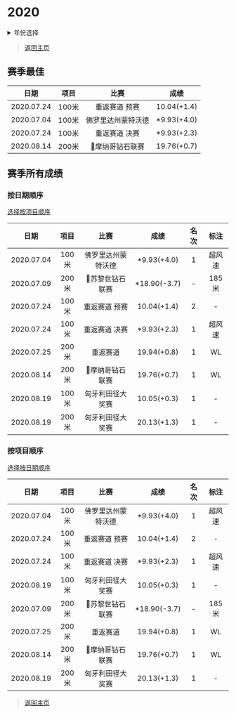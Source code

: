 # 2020

<details>
<summary>年份选择</summary>

- [2024](./2024.md)

- [2023](./2023.md)

- [2022](./2022.md)

- [2021](./2021.md)

- [2020](./2020.md)

- [2019](./2019.md)

- [2018](./2018.md)

- [2017](./2017.md)

- [2016](./2016.md)

- [2015](./2015.md)

- [2014](./2014.md)

- [2013](./2013.md)

- [2012](./2012.md)

</details>

> [返回主页](../Profile.md)

## 赛季最佳

|    日期    | 项目  |        比赛        |    成绩     |
| :--------: | :---: | :----------------: | :---------: |
| 2020.07.24 | 100米 |   重返赛道 预赛    | 10.04(+1.4) |
| 2020.07.04 | 100米 | 佛罗里达州蒙特沃德 | *9.93(+4.0) |
| 2020.07.24 | 100米 |   重返赛道 决赛    | *9.93(+2.3) |
| 2020.08.14 | 200米 |  💎摩纳哥钻石联赛   | 19.76(+0.7) |

## 赛季所有成绩

### 按日期顺序<a id='1'></a>

[选择按项目顺序](#2)

|    日期    | 项目  |        比赛        |     成绩     | 名次 |  标注  |
| :--------: | :---: | :----------------: | :----------: | :--: | :----: |
| 2020.07.04 | 100米 | 佛罗里达州蒙特沃德 | *9.93(+4.0)  |  1   | 超风速 |
| 2020.07.09 | 200米 |  💎苏黎世钻石联赛   | *18.90(-3.7) |  -   | 185米  |
| 2020.07.24 | 100米 |   重返赛道 预赛    | 10.04(+1.4)  |  2   |   -    |
| 2020.07.24 | 100米 |   重返赛道 决赛    | *9.93(+2.3)  |  1   | 超风速 |
| 2020.07.25 | 200米 |      重返赛道      | 19.94(+0.8)  |  1   |   WL   |
| 2020.08.14 | 200米 |  💎摩纳哥钻石联赛   | 19.76(+0.7)  |  1   |   WL   |
| 2020.08.19 | 100米 |  匈牙利田径大奖赛  | 10.05(+0.3)  |  1   |   -    |
| 2020.08.19 | 200米 |  匈牙利田径大奖赛  | 20.13(+1.3)  |  1   |   -    |

### 按项目顺序<a id='2'></a>

[选择按日期顺序](#1)

|    日期    | 项目  |        比赛        |     成绩     | 名次 |  标注  |
| :--------: | :---: | :----------------: | :----------: | :--: | :----: |
| 2020.07.04 | 100米 | 佛罗里达州蒙特沃德 | *9.93(+4.0)  |  1   | 超风速 |
| 2020.07.24 | 100米 |   重返赛道 预赛    | 10.04(+1.4)  |  2   |   -    |
| 2020.07.24 | 100米 |   重返赛道 决赛    | *9.93(+2.3)  |  1   | 超风速 |
| 2020.08.19 | 100米 |  匈牙利田径大奖赛  | 10.05(+0.3)  |  1   |   -    |
| 2020.07.09 | 200米 |  💎苏黎世钻石联赛   | *18.90(-3.7) |  -   | 185米  |
| 2020.07.25 | 200米 |      重返赛道      | 19.94(+0.8)  |  1   |   WL   |
| 2020.08.14 | 200米 |  💎摩纳哥钻石联赛   | 19.76(+0.7)  |  1   |   WL   |
| 2020.08.19 | 200米 |  匈牙利田径大奖赛  | 20.13(+1.3)  |  1   |   -    |

> [返回主页](../Profile.md)